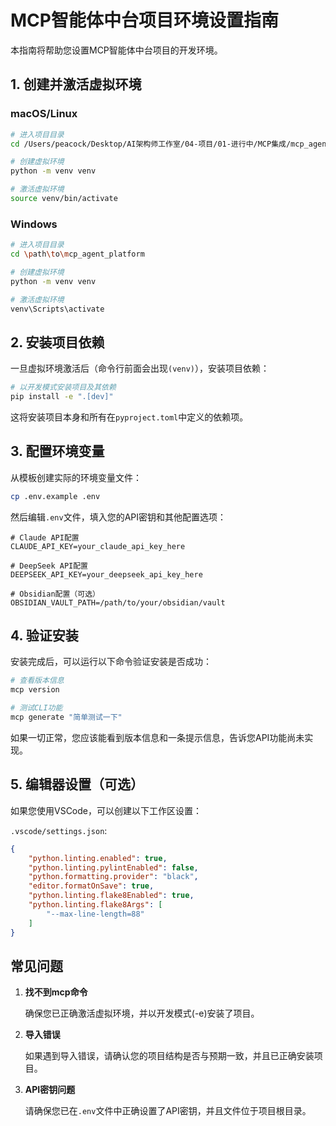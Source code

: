 # MCP智能体中台项目环境设置指南

本指南将帮助您设置MCP智能体中台项目的开发环境。

## 1. 创建并激活虚拟环境

### macOS/Linux

```bash
# 进入项目目录
cd /Users/peacock/Desktop/AI架构师工作室/04-项目/01-进行中/MCP集成/mcp_agent_platform

# 创建虚拟环境
python -m venv venv

# 激活虚拟环境
source venv/bin/activate
```

### Windows

```bash
# 进入项目目录
cd \path\to\mcp_agent_platform

# 创建虚拟环境
python -m venv venv

# 激活虚拟环境
venv\Scripts\activate
```

## 2. 安装项目依赖

一旦虚拟环境激活后（命令行前面会出现`(venv)`），安装项目依赖：

```bash
# 以开发模式安装项目及其依赖
pip install -e ".[dev]"
```

这将安装项目本身和所有在`pyproject.toml`中定义的依赖项。

## 3. 配置环境变量

从模板创建实际的环境变量文件：

```bash
cp .env.example .env
```

然后编辑`.env`文件，填入您的API密钥和其他配置选项：

```
# Claude API配置
CLAUDE_API_KEY=your_claude_api_key_here

# DeepSeek API配置
DEEPSEEK_API_KEY=your_deepseek_api_key_here

# Obsidian配置（可选）
OBSIDIAN_VAULT_PATH=/path/to/your/obsidian/vault
```

## 4. 验证安装

安装完成后，可以运行以下命令验证安装是否成功：

```bash
# 查看版本信息
mcp version

# 测试CLI功能
mcp generate "简单测试一下"
```

如果一切正常，您应该能看到版本信息和一条提示信息，告诉您API功能尚未实现。

## 5. 编辑器设置（可选）

如果您使用VSCode，可以创建以下工作区设置：

`.vscode/settings.json`:
```json
{
    "python.linting.enabled": true,
    "python.linting.pylintEnabled": false,
    "python.formatting.provider": "black",
    "editor.formatOnSave": true,
    "python.linting.flake8Enabled": true,
    "python.linting.flake8Args": [
        "--max-line-length=88"
    ]
}
```

## 常见问题

1. **找不到mcp命令**
   
   确保您已正确激活虚拟环境，并以开发模式(-e)安装了项目。

2. **导入错误**
   
   如果遇到导入错误，请确认您的项目结构是否与预期一致，并且已正确安装项目。

3. **API密钥问题**
   
   请确保您已在`.env`文件中正确设置了API密钥，并且文件位于项目根目录。
